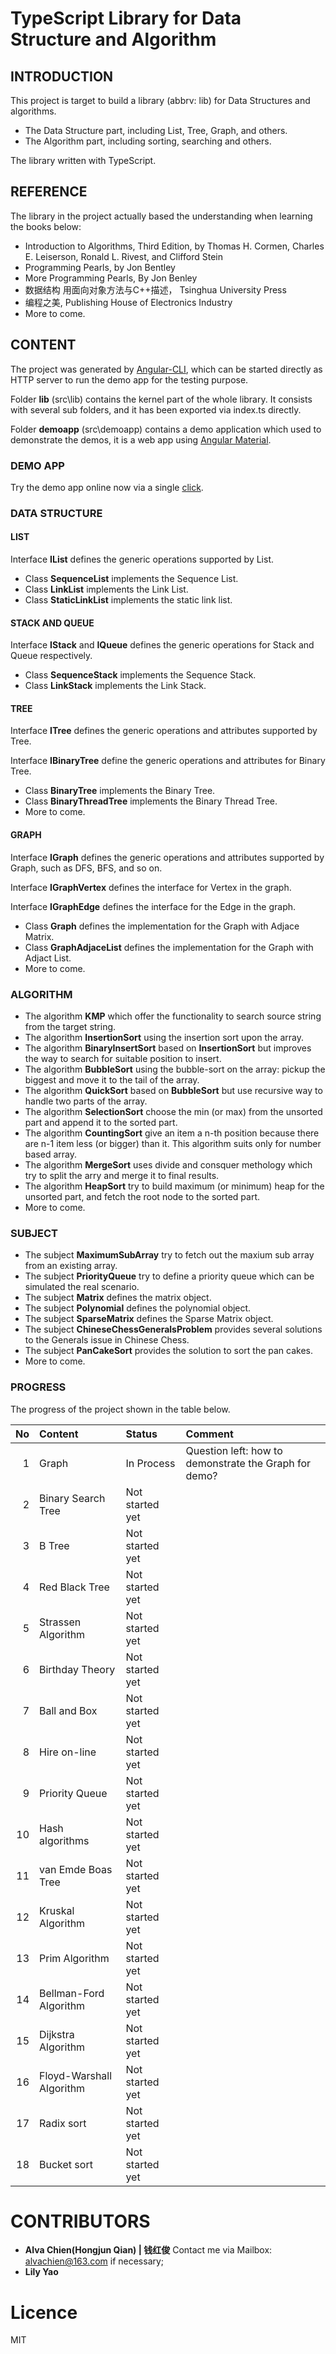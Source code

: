 # TypeScript Library for Data Structure and Algorithm
## INTRODUCTION
This project is target to build a library (abbrv: lib) for Data Structures and algorithms. 

- The Data Structure part, including List, Tree, Graph, and others. 
- The Algorithm part, including sorting, searching and others. 

The library written with TypeScript.

## REFERENCE
The library in the project actually based the understanding when learning the books below:
- Introduction to Algorithms, Third Edition, by Thomas H. Cormen, Charles E. Leiserson, Ronald L. Rivest, and Clifford Stein
- Programming Pearls, by Jon Bentley
- More Programming Pearls, By Jon Benley
- 数据结构 用面向对象方法与C++描述， Tsinghua University Press
- 编程之美, Publishing House of Electronics Industry
- More to come.

## CONTENT
The project was generated by [Angular-CLI](https://github.com/angular/angular-cli), which can be started directly as HTTP server to run the demo app for the testing purpose.

Folder **lib** (src\lib) contains the kernel part of the whole library. It consists with several sub folders, and it has been exported via index.ts directly.

Folder **demoapp** (src\demoapp) contains a demo application which used to demonstrate the demos, it is a web app using [Angular Material](https://material.angular.io).

### DEMO APP
Try the demo app online now via a single [click](https://alvachien.github.io/datastructure/).

### DATA STRUCTURE
#### LIST
Interface **IList** defines the generic operations supported by List.

- Class **SequenceList** implements the Sequence List.
- Class **LinkList** implements the Link List.
- Class **StaticLinkList** implements the static link list.

#### STACK AND QUEUE
Interface **IStack** and **IQueue** defines the generic operations for Stack and Queue respectively.

- Class **SequenceStack** implements the Sequence Stack.
- Class **LinkStack** implements the Link Stack.

#### TREE
Interface **ITree** defines the generic operations and attributes supported by Tree.

Interface **IBinaryTree** define the generic operations and attributes for Binary Tree.

- Class **BinaryTree** implements the Binary Tree.
- Class **BinaryThreadTree** implements the Binary Thread Tree.
- More to come.

#### GRAPH
Interface **IGraph** defines the generic operations and attributes supported by Graph, such as DFS, BFS, and so on.

Interface **IGraphVertex** defines the interface for Vertex in the graph.

Interface **IGraphEdge** defines the interface for the Edge in the graph.

- Class **Graph** defines the implementation for the Graph with Adjace Matrix.
- Class **GraphAdjaceList** defines the implementation for the Graph with Adjact List.
- More to come.

### ALGORITHM
- The algorithm **KMP** which offer the functionality to search source string from the target string.
- The algorithm **InsertionSort** using the insertion sort upon the array.
- The algorithm **BinaryInsertSort** based on **InsertionSort** but improves the way to search for suitable position to insert.
- The algorithm **BubbleSort** using the bubble-sort on the array: pickup the biggest and move it to the tail of the array.
- The algorithm **QuickSort** based on **BubbleSort** but use recursive way to handle two parts of the array.
- The algorithm **SelectionSort** choose the min (or max) from the unsorted part and append it to the sorted part.
- The algorithm **CountingSort** give an item a n-th position because there are n-1 item less (or bigger) than it. This algorithm suits only for number based array.
- The algorithm **MergeSort** uses divide and consquer methology which try to split the arry and merge it to final results.
- The algorithm **HeapSort** try to build maximum (or minimum) heap for the unsorted part, and fetch the root node to the sorted part.
- More to come.

### SUBJECT
- The subject **MaximumSubArray** try to fetch out the maxium sub array from an existing array.
- The subject **PriorityQueue** try to define a priority queue which can be simulated the real scenario.
- The subject **Matrix** defines the matrix object.
- The subject **Polynomial** defines the polynomial object.
- The subject **SparseMatrix** defines the Sparse Matrix object.
- The subject **ChineseChessGeneralsProblem** provides several solutions to the Generals issue in Chinese Chess.
- The subject **PanCakeSort** provides the solution to sort the pan cakes.
- More to come.

### PROGRESS
The progress of the project shown in the table below.

No|Content|Status|Comment
----:|:----|:-----|:-----
1|Graph|In Process|Question left: how to demonstrate the Graph for demo?
2|Binary Search Tree|Not started yet|
3|B Tree|Not started yet|
4|Red Black Tree|Not started yet|
5|Strassen Algorithm|Not started yet|
6|Birthday Theory|Not started yet|
7|Ball and Box|Not started yet|
8|Hire on-line|Not started yet|
9|Priority Queue|Not started yet|
10|Hash algorithms|Not started yet|
11|van Emde Boas Tree|Not started yet|
12|Kruskal Algorithm|Not started yet|
13|Prim Algorithm|Not started yet
14|Bellman-Ford Algorithm|Not started yet|
15|Dijkstra Algorithm|Not started yet|
16|Floyd-Warshall Algorithm|Not started yet|
17|Radix sort|Not started yet|
18|Bucket sort|Not started yet|

# CONTRIBUTORS
- **Alva Chien(Hongjun Qian) | 钱红俊** Contact me via Mailbox: alvachien@163.com if necessary;
- **Lily Yao**

# Licence
MIT
